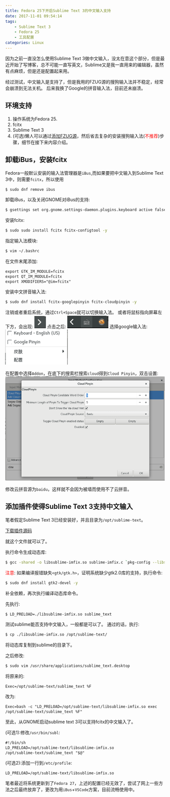 ```yaml
---
title: Fedora 25下开启Sublime Text 3的中文输入支持
date: 2017-11-01 09:54:14
tags:
	- Sublime Text 3
	- Fedora 25
	- 工具配置
categories: Linux
---
```


因为之前一直没怎么使用Sublime Text 3做中文输入，没太在意这个部分，但是最近开始了写博客，总不可能一直写英文，Sublime又是我一直用来的编辑器，虽然有点麻烦，但是还是配置起来用。

经过测试，中文输入是支持了，但是我用的FZUG源的搜狗输入法并不稳定，经常会崩溃到无法关机。
后来我换了Google的拼音输入法，目前还未崩溃。

## 环境支持

1. 操作系统为Fedora 25.
1. fcitx
1. Sublime Text 3
1. (可选)懒人可以通过[添加FZUG源](https://github.com/FZUG/repo/wiki/添加-FZUG-源)，然后省去复杂的安装搜狗输入法(<font color="red">不推荐</font>)步骤，细节在接下来内容介绍。

## 卸载iBus，安装fcitx

Fedora一般默认安装的输入法管理器是`iBus`,而如果要把中文输入到Sublime Text 3中，则需要`fcitx`，所以使用
``` bash
$ sudo dnf remove ibus
```
卸载iBus，以及关闭GNOME对iBus的支持:
``` bash
$ gsettings set org.gnome.settings-daemon.plugins.keyboard active false
```

安装fcitx:
``` bash
$ sudo sudo install fcitx fcitx-configtool -y
```

指定输入法模块:
``` bash
$ vim ~/.bashrc
```

在文件末尾添加:
``` code
export GTK_IM_MODULE=fcitx
export QT_IM_MODULE=fcitx
export XMODIFIERS="@im=fcitx"
```

安装中文拼音输入法:
``` bash
$ sudo dnf install fcitx-googlepinyin fcitx-cloudpinyin -y
```

注销或者重启系统，通过`Ctrl+Space`就可以切换输入法。
或者将鼠标指向屏幕左下方，会出现:
![](Fedora-25下开启Sublime-Text-3的中文输入支持/Screenshotfrom2017-11-01-10-50-35.png)
点击之后:
![](Fedora-25下开启Sublime-Text-3的中文输入支持/Screenshotfrom2017-11-01-11-10-46.png)
选择google输入法:
![](Fedora-25下开启Sublime-Text-3的中文输入支持/Screenshotfrom2017-11-01-11-10-51.png)

在配置中选择`Addon`，在底下的搜索栏搜索`cloud`得到`Cloud Pinyin`，双击设置:
![](Fedora-25下开启Sublime-Text-3的中文输入支持/Screenshotfrom2017-11-01-11-16-11.png)

修改云拼音源为`baidu`，这样就不会因为被墙而使用不了云拼音。

## 添加插件使得Sublime Text 3支持中文输入

笔者假定Sublime Text 3已经安装好，并且目录为`/opt/sublime-text`。

[下载插件源码](https://github.com/lyfeyaj/sublime-text-imfix/blob/master/src/sublime-imfix.c)

就这个文件就可以了。

执行命令生成动态库:
``` bash
$ gcc -shared -o libsublime-imfix.so sublime-imfix.c `pkg-config --libs --cflags gtk+-2.0` -fPIC
```

<font color="red">注意</font>: 如果编译报错缺失`<gtk/gtk.h>`，证明系统缺少gtk2.0库的支持，执行命令:
``` bash
$ sudo dnf install gtk2-devel -y
```
补全依赖，再次执行编译动态库命令。

先执行:
``` bash
$ LD_PRELOAD=./libsublime-imfix.so sublime_text
```

测试sublime能否支持中文输入，一般都是可以了。
通过的话，执行:
``` bash
$ cp ./libsublime-imfix.so /opt/sublime-text/
```
将动态库复制到sublime的目录下。

之后修改:
``` bash
$ sudo vim /usr/share/applications/sublime_text.desktop
```

将原来的:
``` code
Exec=/opt/sublime-text/sublime_text %F
```
改为:
``` code
Exec=bash -c "LD_PRELOAD=/opt/sublime-text/libsublime-imfix.so exec /opt/sublime-text/sublime_text %F"
```

至此，从GNOME启动sublime text 3可以支持fcitx的中文输入了。

(可选1):修改`/usr/bin/subl`:
``` code
#!/bin/sh
LD_PRELOAD=/opt/sublime-text/libsublime-imfix.so
/opt/sublime-text/sublime_text "$@"
```

(可选2):添加一行到`/etc/profile`:
``` code
LD_PRELOAD=/opt/sublime-text/libsublime-imfix.so
```

笔者最近将系统更新到了`Fedora 27`，上述的配置已经无效了，尝试了网上一些方法之后最终放弃了，更改为用`iBus`+`VSCode`方案，目前流畅使用中。